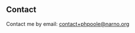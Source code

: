 <!--
title = Contact
layout = page
menu = nav
-->
Contact
-------

Contact me by email: contact+phpoole@narno.org